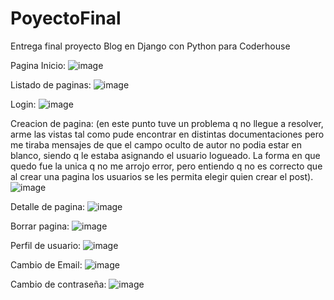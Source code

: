 # PoyectoFinal
Entrega final proyecto Blog en Django con Python para Coderhouse

Pagina Inicio:
![image](https://user-images.githubusercontent.com/109445669/216763033-d8842fda-f163-43da-a80f-8c8d3c15e218.png)

Listado de paginas:
![image](https://user-images.githubusercontent.com/109445669/216763050-147b7513-0305-4c56-ac7f-55de0d848273.png)

Login:
![image](https://user-images.githubusercontent.com/109445669/216763095-a9404eb5-d426-48d1-a2a2-43b8ed9b8b5e.png)

Creacion de pagina:
(en este punto tuve un problema q no llegue a resolver, arme las vistas tal como pude encontrar en distintas documentaciones pero me tiraba mensajes de que el campo oculto de autor no podia estar en blanco, siendo q le estaba asignando el usuario logueado. La forma en que quedo fue la unica q no me arrojo error, pero entiendo q no es correcto que al crear una pagina los usuarios se les permita elegir quien crear el post).
![image](https://user-images.githubusercontent.com/109445669/216763111-aa0669b3-307f-4ed9-a848-147661eca263.png)

Detalle de pagina:
![image](https://user-images.githubusercontent.com/109445669/216763163-b9ba6fcf-9cdd-408c-a7f0-071ee98a33a3.png)

Borrar pagina:
![image](https://user-images.githubusercontent.com/109445669/216763182-38bacf57-b9ba-4dd0-ad3c-3204d3f14063.png)

Perfil de usuario:
![image](https://user-images.githubusercontent.com/109445669/216763193-fc02b09a-3a75-4a1b-92f2-b25acb62fd0c.png)

Cambio de Email:
![image](https://user-images.githubusercontent.com/109445669/216763208-2ebe3553-5795-40d0-9e0d-4ac1c9b08c08.png)

Cambio de contraseña:
![image](https://user-images.githubusercontent.com/109445669/216763220-e0220fbd-2eb7-4aa1-9c3c-051ebcb14b2d.png)



